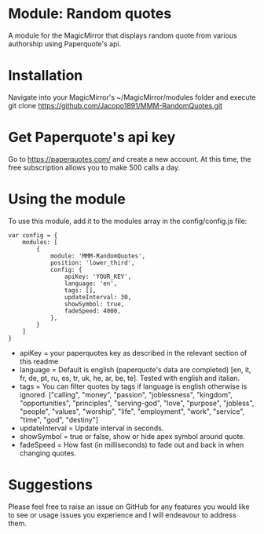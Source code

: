 # Module: Random quotes

A module for the MagicMirror that displays random quote from various authorship using Paperquote's api.

# Installation
Navigate into your MagicMirror's ~/MagicMirror/modules folder and execute git clone https://github.com/Jacopo1891/MMM-RandomQuotes.git

# Get Paperquote's api key
Go to https://paperquotes.com/ and create a new account. At this time, the free subscription allows you to make 500 calls a day.

# Using the module
To use this module, add it to the modules array in the config/config.js file:
```
var config = {
    modules: [
        {
            module: 'MMM-RandomQuotes',
            position: 'lower_third',
            config: {
                apiKey: 'YOUR_KEY',
                language: 'en',
                tags: [],
                updateInterval: 30,
                showSymbol: true,
                fadeSpeed: 4000,
            },
        }
    ]
}
```
* apiKey = your paperquotes key as described in the relevant section of this readme
* language = Default is english (paperquote's data are completed) [en, it, fr, de, pt, ru, es, tr, uk, he, ar, be, te]. Tested with english and italian.
* tags = You can filter quotes by tags if language is english otherwise is ignored. ["calling", "money", "passion", "joblessness", "kingdom", "opportunities", "principles", "serving-god", "love", "purpose", "jobless", "people", "values", "worship", "life", "employment", "work", "service", "time", "god", "destiny"]
* updateInterval = Update interval in seconds.
* showSymbol = true or false, show or hide apex symbol around quote.
* fadeSpeed = How fast (in milliseconds) to fade out and back in when changing quotes.

# Suggestions
Please feel free to raise an issue on GitHub for any features you would like to see or usage issues you experience and I will endeavour to address them.
